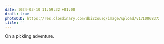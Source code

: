 ```yaml
---
date: 2024-03-10 11:59:32 +01:00
draft: true
photoOLD: https://res.cloudinary.com/dbi2zounq/image/upload/v1710068372/bfxlxwfdq3aqce23j7cf.jpg
title: ""
---
```


On a pickling adventure.
